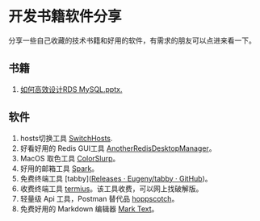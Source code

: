 # 开发书籍软件分享
分享一些自己收藏的技术书籍和好用的软件，有需求的朋友可以点进来看一下。
## 书籍

1. [如何高效设计RDS MySQL.pptx.](https://qiqiang.online/resources/document/%E5%A6%82%E4%BD%95%E9%AB%98%E6%95%88%E8%AE%BE%E8%AE%A1RDS%20MySQL.pptx.tar.gz)

## 软件

1. hosts切换工具 [SwitchHosts](https://www.electronjs.org/apps/switchhosts).
2. 好看好用的 Redis GUI工具 [AnotherRedisDesktopManager](https://gitee.com/qishibo/AnotherRedisDesktopManager)。
3. MacOS 取色工具 [ColorSlurp](https://apps.apple.com/cn/app/colorslurp/id1287239339?l=en&mt=12)。
4. 好用的邮箱工具 [Spark](https://sparkmailapp.com/zh)。
5. 免费终端工具 [tabby]([Releases · Eugeny/tabby · GitHub](https://github.com/Eugeny/tabby/releases))。
6. 收费终端工具 [termius](https://www.termius.com/)。该工具收费，可以网上找破解版。
7. 轻量级 Api 工具，Postman 替代品 [hoppscotch](https://hoppscotch.io/cn/)。
8. 免费好用的 Markdown 编辑器 [Mark Text](https://marktext.app/)。
